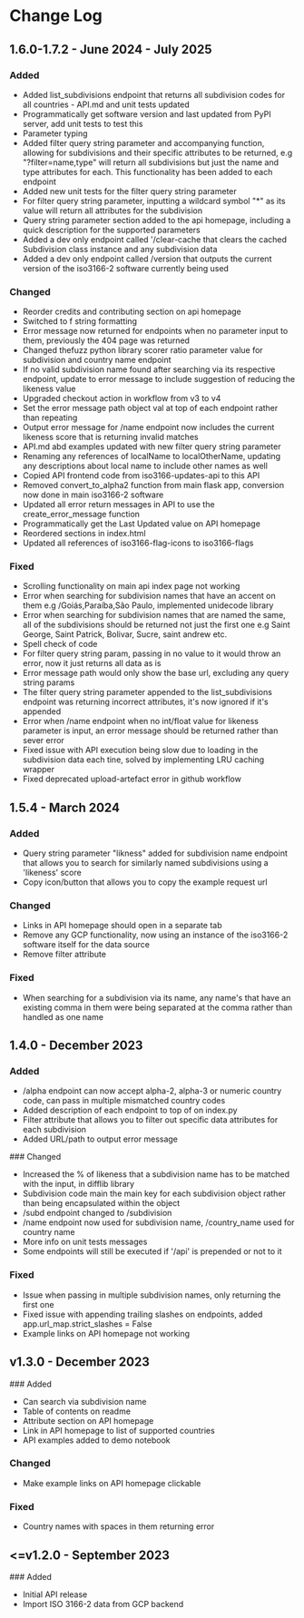 # Change Log 

## 1.6.0-1.7.2 - June 2024 - July 2025


### Added
- Added list_subdivisions endpoint that returns all subdivision codes for all countries - API.md and unit tests updated
- Programmatically get software version and last updated from PyPI server, add unit tests to test this
- Parameter typing
- Added filter query string parameter and accompanying function, allowing for subdivisions and their specific attributes to be returned, e.g "?filter=name,type" will return all subdivisions but just the name and type attributes for each. This functionality has been added to each endpoint
- Added new unit tests for the filter query string parameter
- For filter query string parameter, inputting a wildcard symbol "*" as its value will return all attributes for the subdivision
- Query string parameter section added to the api homepage, including a quick description for the supported parameters
- Added a dev only endpoint called '/clear-cache that clears the cached Subdivision class instance and any subdivision data
- Added a dev only endpoint called /version that outputs the current version of the iso3166-2 software currently being used

### Changed
- Reorder credits and contributing section on api homepage
- Switched to f string formatting 
- Error message now returned for endpoints when no parameter input to them, previously the 404 page was returned
- Changed thefuzz python library scorer ratio parameter value for subdivision and country name endpoint
- If no valid subdivision name found after searching via its respective endpoint, update to error message to include suggestion of reducing the likeness value
- Upgraded checkout action in workflow from v3 to v4
- Set the error message path object val at top of each endpoint rather than repeating 
- Output error message for /name endpoint now includes the current likeness score that is returning invalid matches
- API.md abd examples updated with new filter query string parameter
- Renaming any references of localName to localOtherName, updating any descriptions about local name to include other names as well
- Copied API frontend code from iso3166-updates-api to this API
- Removed convert_to_alpha2 function from main flask app, conversion now done in main iso3166-2 software
- Updated all error return messages in API to use the create_error_message function
- Programmatically get the Last Updated value on API homepage
- Reordered sections in index.html
- Updated all references of iso3166-flag-icons to iso3166-flags

### Fixed 
- Scrolling functionality on main api index page not working
- Error when searching for subdivision names that have an accent on them e.g /Goiás,Paraíba,São Paulo, implemented unidecode library
- Error when searching for subdivision names that are named the same, all of the subdivisions should be returned not just the first one e.g Saint George, Saint Patrick, Bolivar, Sucre, saint andrew etc. 
- Spell check of code 
- For filter query string param, passing in no value to it would throw an error, now it just returns all data as is
- Error message path would only show the base url, excluding any query string params
- The filter query string parameter appended to the list_subdivisions endpoint was returning incorrect attributes, it's now ignored if it's appended
- Error when /name endpoint when no int/float value for likeness parameter is input, an error message should be returned rather than sever error
- Fixed issue with API execution being slow due to loading in the subdivision data each tine, solved by implementing LRU caching wrapper
- Fixed deprecated upload-artefact error in github workflow

## 1.5.4 - March 2024


### Added
- Query string parameter "likness" added for subdivision name endpoint that allows you to search for similarly named subdivisions using a 'likeness' score
- Copy icon/button that allows you to copy the example request url 


### Changed
- Links in API homepage should open in a separate tab
- Remove any GCP functionality, now using an instance of the iso3166-2 software itself for the data source
- Remove filter attribute


### Fixed
- When searching for a subdivision via its name, any name's that have an existing comma in them were being separated at the comma rather than handled as one name



## 1.4.0 - December 2023


### Added
- /alpha endpoint can now accept alpha-2, alpha-3 or numeric country code, can pass in multiple mismatched country codes
- Added description of each endpoint to top of on index.py 
- Filter attribute that allows you to filter out specific data attributes for each subdivision
- Added URL/path to output error message


### Changed
- Increased the % of likeness that a subdivision name has to be matched with the input, in difflib library 
- Subdivision code main the main key for each subdivision object rather than being encapsulated within the object
- /subd endpoint changed to /subdivision
- /name endpoint now used for subdivision name, /country_name used for country name
- More info on unit tests messages 
- Some endpoints will still be executed if '/api' is prepended or not to it


### Fixed
- Issue when passing in multiple subdivision names, only returning the first one
- Fixed issue with appending trailing slashes on endpoints, added app.url_map.strict_slashes = False
- Example links on API homepage not working


## v1.3.0 - December 2023


### Added
- Can search via subdivision name
- Table of contents on readme
- Attribute section on API homepage 
- Link in API homepage to list of supported countries
- API examples added to demo notebook


### Changed
- Make example links on API homepage clickable 


### Fixed
- Country names with spaces in them returning error


## <=v1.2.0 - September 2023

### Added 
- Initial API release
- Import ISO 3166-2 data from GCP backend